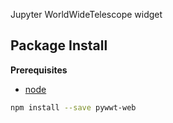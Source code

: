 Jupyter WorldWideTelescope widget

Package Install
---------------

**Prerequisites**
- [node](http://nodejs.org/)

```bash
npm install --save pywwt-web
```

